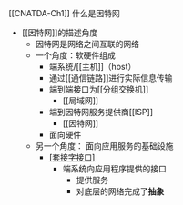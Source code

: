 
[[CNATDA-Ch1]]
什么是因特网
 - [[因特网]]的描述角度
	 - 因特网是网络之间互联的网络
	 - 一个角度：软硬件组成
		 - 端系统/[[主机]]（host）
		 - 通过[[通信链路]]进行实际信息传输
		 - 端到端接口为[[分组交换机]]
			 - [[局域网]]
		 - 端到因特网服务提供商[[ISP]]
			 - [[因特网]]
		 - 面向硬件
	 - 另一个角度： 面向应用服务的基础设施
		 - [[套接字接口]](Socket)
			 - 端系统向应用程序提供的接口
				 - 提供服务
				 - 对底层的网络完成了**抽象**